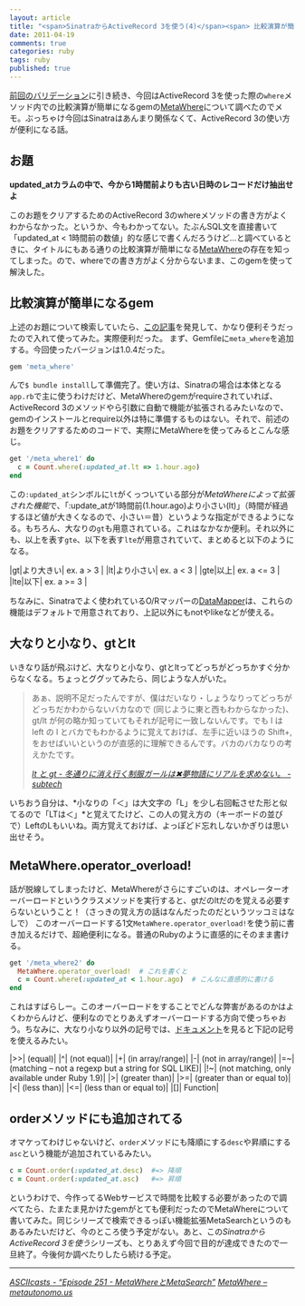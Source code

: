 ```yaml
---
layout: article
title: "<span>SinatraからActiveRecord 3を使う(4)</span><span> 比較演算が簡単になるMetaWhere</span>"
date: 2011-04-19
comments: true
categories: ruby
tags: ruby
published: true
---
```


[前回のバリデーション](/2011/04/17/ruby-sinatra-active-record-3-validate)に引き続き、今回はActiveRecord 3を使った際の`where`メソッド内での比較演算が簡単になるgemの[MetaWhere](http://metautonomo.us/projects/metawhere/)について調べたのでメモ。ぶっちゃけ今回はSinatraはあんまり関係なくて、ActiveRecord 3の使い方が便利になる話。

<!-- READMORE -->


## お題

**updated_atカラムの中で、今から1時間前よりも古い日時のレコードだけ抽出せよ**

このお題をクリアするためのActiveRecord 3のwhereメソッドの書き方がよくわからなかった。というか、今もわかってない。たぶんSQL文を直接書いて「updated_at < 1時間前の数値」的な感じで書くんだろうけど…と調べているときに、タイトルにもある通りの比較演算が簡単になる[MetaWhere](http://metautonomo.us/projects/metawhere/)の存在を知ってしまった。ので、whereでの書き方がよく分からないまま、このgemを使って解決した。


## 比較演算が簡単になるgem

上述のお題について検索していたら、[この記事](http://ja.asciicasts.com/episodes/251-metawhere-metasearch)を発見して、かなり便利そうだったので入れて使ってみた。実際便利だった。
まず、Gemfileに`meta_where`を追加する。今回使ったバージョンは1.0.4だった。

~~~ ruby
gem 'meta_where'
~~~

んで`$ bundle install`して準備完了。使い方は、Sinatraの場合は本体となる`app.rb`で主に使うわけだけど、MetaWhereのgemがrequireされていれば、ActiveRecord 3のメソッドやら引数に自動で機能が拡張されるみたいなので、gemのインストールとrequire以外は特に準備するものはない。それで、前述のお題をクリアするためのコードで、実際にMetaWhereを使ってみるとこんな感じ。

~~~ ruby
get '/meta_where1' do
  c = Count.where(:updated_at.lt => 1.hour.ago)
end
~~~

この`:updated_at`シンボルに`lt`がくっついている部分が*MetaWhereによって拡張された機能*で、「:update_atが1時間前(1.hour.ago)より小さい(lt)」（時間が経過するほど値が大きくなるので、小さい＝昔）というような指定ができるようになる。もちろん、大なりの`gt`も用意されている。これはなかなか便利。それ以外にも、以上を表す`gte`、以下を表す`lte`が用意されていて、まとめると以下のようになる。

|gt|より大きい| ex. a > 3 |
|lt|より小さい| ex. a < 3 |
|gte|以上| ex. a <= 3 |
|lte|以下| ex. a >= 3 |

ちなみに、Sinatraでよく使われているO/Rマッパーの[DataMapper](/2011/02/12/ruby-sinatra-datamapper-1-orm-sqlite)は、これらの機能はデフォルトで用意されており、上記以外にもnotやlikeなどが使える。


## 大なりと小なり、gtとlt

いきなり話が飛ぶけど、大なりと小なり、gtとltってどっちがどっちかすぐ分からなくなる。ちょっとググッてみたら、同じような人がいた。

> あぁ、説明不足だったんですが、僕はだいなり・しょうなりってどっちがどっちだかわからないバカなので (同じように東と西もわからなかった)、gt/lt が何の略か知っていてもそれが記号に一致しないんです。でも l は left の l とバカでもわかるように覚えておけば、左手に近いほうの Shift+, をおせばいいというのが直感的に理解できるんです。バカのバカなりの考えかたです。
>
> <cite>[lt と gt - 冬通りに消え行く制服ガールは✖夢物語にリアルを求めない。 - subtech](http://subtech.g.hatena.ne.jp/cho45/20080206/1202225126)</cite>

いちおう自分は、*小なりの「＜」は大文字の「L」を少し右回転させた形と似てるので「LTは＜」*と覚えてたけど、この人の覚え方の（キーボードの並びで）LeftのLもいいね。両方覚えておけば、よっぽどド忘れしないかぎりは思い出せそう。

## MetaWhere.operator\_overload!

話が脱線してしまったけど、MetaWhereがさらにすごいのは、オペレーターオーバーロードというクラスメソッドを実行すると、gtだのltだのを覚える必要すらないということ！（さっきの覚え方の話はなんだったのだというツッコミはなしで） このオーバーロードする1文`MetaWhere.operator_overload!`を使う前に書き加えるだけで、超絶便利になる。普通のRubyのように直感的にそのまま書ける。

~~~ ruby
get '/meta_where2' do
  MetaWhere.operator_overload!  # これを書くと
  c = Count.where(:updated_at < 1.hour.ago)  # こんなに直感的に書ける
end
~~~

これはすばらしー。このオーバーロードをすることでどんな弊害があるのかはよくわからんけど、便利なのでとりあえずオーバーロードする方向で使っちゃおう。ちなみに、大なり小なり以外の記号では、[ドキュメント](http://metautonomo.us/projects/metawhere/)を見ると下記の記号を使えるみたい。

|>>| (equal)|
|^| (not equal)|
|+| (in array/range)|
|-| (not in array/range)|
|=~| (matching &#8211; not a regexp but a string for SQL LIKE)|
|!~| (not matching, only available under Ruby 1.9)|
|>| (greater than)|
|>=| (greater than or equal to)|
|<| (less than)|
|<=| (less than or equal to)|
|[]| Function|


## orderメソッドにも追加されてる

オマケってわけじゃないけど、`order`メソッドにも降順にする`desc`や昇順にする`asc`という機能が追加されているみたい。

~~~ ruby
c = Count.order(:updated_at.desc)  #=> 降順
c = Count.order(:updated_at.asc)   #=> 昇順
~~~

というわけで、今作ってるWebサービスで時間を比較する必要があったので調べてたら、たまたま見かけたgemがとても便利だったのでMetaWhereについて書いてみた。同じシリーズで検索できるっぽい機能拡張MetaSearchというのもあるみたいだけど、今のところ使う予定がない。あと、この*SinatraからActiveRecord 3を使う*シリーズも、とりあえず今回で目的が達成できたので一旦終了。今後何か調べたりしたら続ける予定。

* * *

<cite>[ASCIIcasts - “Episode 251 - MetaWhereとMetaSearch”](http://ja.asciicasts.com/episodes/251-metawhere-metasearch)</cite>
<cite>[MetaWhere &#8211; metautonomo.us](http://metautonomo.us/projects/metawhere/)</cite>
